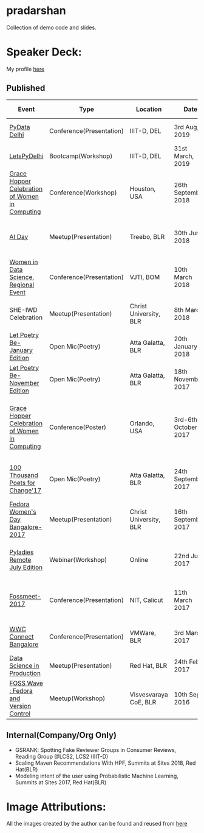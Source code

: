# pradarshan
Collection of demo code and slides.

# Speaker Deck:
My profile [here](https://speakerdeck.com/_themessier)

## Published

|    Event        |   Type    | Location |  Date   |    Presentation Link   |
|-----------------|-----------|--------|--------|------------|
| [PyData Delhi](https://pydata.org/delhi2019/) | Conference(Presentation) | IIIT-D, DEL | 3rd Aug, 2019 | [Magic of Numpy](https://speakerdeck.com/_themessier/sarah-masud-pyd19); [Code Slides](https://github.com/sara-02/pradarshan/blob/master/Numpy_PyData_DEL_2019.ipynb)|
| [LetsPyDelhi](https://twitter.com/DelhiLetspy) | Bootcamp(Workshop) | IIIT-D, DEL | 31st March, 2019 | [Intro To ML, ML Handson](https://github.com/sara-02/pradarshan/tree/master/IIIT_D)|
| [Grace Hopper Celebration of Women in Computing](https://ghc.anitaborg.org/) | Conference(Workshop) | Houston, USA | 26th September, 2018 | Building Cloud Native Applications |
| [AI Day](https://www.meetup.com/Practical-Data-Science-Workshops-Bangalore/events/251361758/) | Meetup(Presentation) | Treebo, BLR | 30th June 2018 | [Matrix factorization: Gaussian vs Poisson Distribution](https://speakerdeck.com/_themessier/mf-gaussian-vs-poisson) |
| [Women in Data Science, Regional Event](https://sites.google.com/view/wids-mumbai/wids-mumbai-18) | Conference(Presentation) | VJTI, BOM | 10th March 2018 | [Seven Sins of a Data Science Newbie](https://speakerdeck.com/_themessier/seven-sins-of-data-science-newbie) |
| SHE-IWD Celebration | Meetup(Presentation) | Christ University, BLR | 8th March 2018 | [Seven Sins of a Data Science Newbie](https://speakerdeck.com/_themessier/seven-sins-of-data-science-newbie) |
| [Let Poetry Be-January Edition](https://www.facebook.com/letpoetrybe/) | Open Mic(Poetry) | Atta Galatta, BLR | 20th January 2018 | [The Eternal Sunshine Of The Spotless Mind](https://docs.google.com/document/d/e/2PACX-1vRmaWv1LGw-xyOlEZmOIizhKjURzpCtE7_42iUgRhDaZmG6dnHJdFsuIf-m92p7RFwtrRHL77FkjJdR/pub) |
| [Let Poetry Be-November Edition](https://www.facebook.com/events/1086149611520187/) | Open Mic(Poetry) | Atta Galatta, BLR | 18th November 2017 | [Being One of Their Kind](https://themessier.wordpress.com/2017/11/25/being-one-of-their-kind/) |
| [Grace Hopper Celebration of Women in Computing](https://ghc.anitaborg.org/) | Conference(Poster) | Orlando, USA | 3rd-6th October 2017 | [Framework to Extract Context Vectors from Unstructured Data using Big Data Analytics](GHC_17_Poster.pdf) |
| [100 Thousand Poets for Change'17](https://www.facebook.com/events/1920690724846838) | Open Mic(Poetry) | Atta Galatta, BLR | 24th September 2017 | [Be Careful What You Wish For(Poetry Performance)](https://themessier.wordpress.com/2017/09/23/be-careful-what-you-wish-for/) |
| [Fedora Women's Day Bangalore-2017](https://fedoraproject.org/wiki/FWD_Bangalore_2017) | Meetup(Presentation) | Christ University, BLR | 16th September 2017 | [Introduction to Python Pandas for newbies](FWD_17_intro_to_pandas.ipynb) |
| [Pyladies Remote July Edition](https://www.eventbrite.com/e/introduction-to-data-wrangling-with-pandas-with-sarah-masud-tickets-35614660408) | Webinar(Workshop) | Online | 22nd July 2017 | [Introduction to Python Pandas (Intermediate Level)](https://www.youtube.com/watch?v=XZW3mMkQzSg) |
| [Fossmeet-2017](http://www.fossmeet.in/2017/public/#home) | Conference(Presentation) | NIT, Calicut | 11th March 2017 | [The Alice and Bob problem of Open Source Licenses](https://speakerdeck.com/_themessier/fossmeet17-sarah) |
| [WWC Connect Bangalore](https://sites.google.com/view/wwcconnectindia) | Conference(Presentation) | VMWare, BLR | 3rd March 2017 | [Gremlin- The universal graph language](https://speakerdeck.com/_themessier/wwc-connect-blr) |
| [Data Science in Production](https://www.meetup.com/Practical-Data-Science-Workshops-Bangalore/events/237396439/) | Meetup(Presentation) | Red Hat, BLR | 24th Feb 2017 | [Gremlin-python hands-on](https://speakerdeck.com/_themessier/data-science-in-production) |
| [FOSS Wave : Fedora and Version Control](https://www.facebook.com/events/1613713442259619/) | Meetup(Workshop) | Visvesvaraya CoE, BLR | 10th Sept 2016 | [Git and Github](https://speakerdeck.com/_themessier/git-and-github) |

## Internal(Company/Org Only)
- GSRANK: Spotting Fake Reviewer Groups in Consumer Reviews, Reading Group @LCS2, LCS2 (IIIT-D)
- Scaling Maven Recommendations With HPF, Summits at Sites 2018, Red Hat(BLR)
- Modeling intent of the user using Probabilistic Machine Learning, Summits at Sites 2017, Red Hat(BLR)

# Image Attributions:
All the images created by the author can be found and reused from [here](https://github.com/sara-02/khalaq) 
